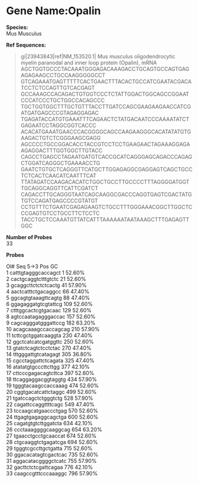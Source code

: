 # Gene Name:Opalin #  

__Species:__  
Mus Musculus

__Ref Sequences:__  

>gi|23943843|ref|NM_153520.1| Mus musculus oligodendrocytic myelin paranodal and inner loop protein (Opalin), mRNA
AGCTGGTGCCCTACAAATGGGAGACAAAGACCTGCAGTGCCAGTGAGAGAGAAGCCTGCCAAGGGGGCCT
GTCAGAAATGAGTTTTTCACTGAACTTTACACTGCCATCGAATACGACATCCTCTCCAGTTGTCACGAGT
GCCAAAGCCACAGACTGTGGTCCCTCTATTGGACTGGCAGCCGGAATCCCATCCCTGCTGGCCACAGCCC
TGCTGGTGGCTTTGCTGTTTACCTTGATCCAGCGAAGAAGAACCATCGATGATGAGCCCGTAGAGGAGAC
TGAGATACCATGTGAAATTTCAGAACTCTATGACAATCCCAAAATATCTGAGAATCCTAGGCGGTCACCC
ACACATGAAATGAACCCACGGGGCAGCCAAGAAGGGCACATATATGTGAAGACTGTCTCGGGAAGCGAGG
AGCCCCTGCCGGACACCTACCGTCCTCCTGAAGAACTAGAAAGGAGAAGAGGACTTTGGTGGCTTGTACC
CAGCCTGAGCCTAGAATGATGTCACCGCATCAGGGAGCAGACCCAGAGCTGGATCAGGGCTGAAAACCTG
GAATCTGTGCTCAGGGTTCATGCTTGGAGAGGCGAGGAGTCAGCTGCCTCTCACTCAACATCAATTTCAT
TTATAGATCCAAGACACATCTGGCTGCCTTGCCCCTTTAGGGGATGGTTGCAGGCAGGTTCATTCGATCT
CAGACCTTGCAGGGTAATCAGCAAGGCGACCCAGGTGAGTCGACTATGTGTCCAGATGAGCCCCGTATGT
CCTGTTTCTGAATCGAGAGAAGTCTGCCTTTGGGAAACGGCTTGGCTCCCGAGTGTCCTGCCTTCTCCTC
TACCTGCTCCAAATGTTATCATTTAAAAAATAATAAAGCTTTGAGAGTTGGC

__Number of Probes__  
33


__Probes__  

Ol#	Seq 5->3	Pos	GC  
1	catttgtagggcaccagct	1	52.60%  
2	cactgcaggtctttgtctc	21	52.60%  
3	gcaggcttctctctcactg	41	57.90%  
4	aactcatttctgacaggcc	66	47.40%  
5	ggcagtgtaaagttcagtg	88	47.40%  
6	ggagaggatgtcgtattcg	109	52.60%  
7	ctttggcactcgtgacaac	129	52.60%  
8	agtccaatagagggaccac	157	52.60%  
9	cagcagggatgggattccg	182	63.20%  
10	acagcaaagccaccagcag	210	57.90%  
11	tcttcgctggatcaaggta	230	47.40%  
12	ggctcatcatcgatggttc	250	52.60%  
13	gtatctcagtctcctctac	270	47.40%  
14	tttgggattgtcatagagt	305	36.80%  
15	cgcctaggattctcagata	325	47.40%  
16	atatatgtgcccttcttgg	377	42.10%  
17	cttcccgagacagtcttca	397	52.60%  
18	ttcaggaggacggtaggtg	434	57.90%  
19	tgggtacaagccaccaaag	474	52.60%  
20	cggtgacatcattctaggc	499	52.60%  
21	tgatccagctctgggtctg	528	57.90%  
22	cagattccaggttttcagc	549	47.40%  
23	tccaagcatgaaccctgag	570	52.60%  
24	ttgagtgagaggcagctga	600	52.60%  
25	cagatgtgtcttggatcta	634	42.10%  
26	ccctaaaggggcaaggcag	654	63.20%  
27	tgaacctgcctgcaaccat	674	52.60%  
28	ctgcaaggtctgagatcga	694	52.60%  
29	tgggtcgccttgctgatta	715	52.60%  
30	ggacacatagtcgactcac	735	52.60%  
31	aggacatacggggctcatc	755	57.90%  
32	gacttctctcgattcagaa	776	42.10%  
33	caagccgtttcccaaaggc	796	57.90%  